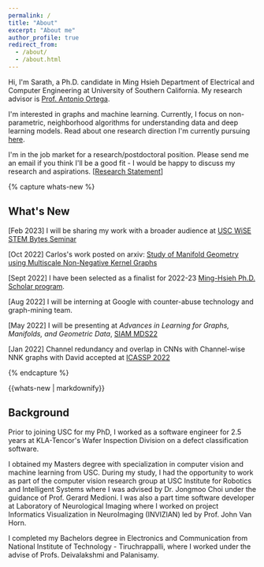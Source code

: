 ```yaml
---
permalink: /
title: "About"
excerpt: "About me"
author_profile: true
redirect_from: 
  - /about/
  - /about.html
---
```

Hi,
I'm Sarath, a Ph.D. candidate in Ming Hsieh Department of Electrical and Computer Engineering at University of Southern California. My research advisor is [Prof. Antonio Ortega](https://viterbi.usc.edu/directory/faculty/Ortega/Antonio).

I'm interested in graphs and machine learning. 
Currently, I focus on non-parametric, neighborhood algorithms for understanding data and deep learning models. Read about one research direction I'm currently pursuing [here](/files/Research_proposal_Sarath_Shekkizhar.pdf). 

I'm in the job market for a research/postdoctoral position. Please send me an email if you think I'll be a good fit - I would be happy to discuss my research and aspirations. [[Research Statement](/files/Research_Statement.pdf)] 
<!-- An overaching theme that has been driving my research is the need for high performing, extremely simple and explainable systems. -->
{% capture whats-new %}
## What's New
[Feb 2023] I will be sharing my work with a broader audience at [USC WiSE STEM Bytes Seminar](https://wise.usc.edu/event/stem-bytes-seminar-13/)

[Oct 2022] Carlos's work posted on arxiv: [Study of Manifold Geometry using Multiscale Non-Negative Kernel Graphs](https://arxiv.org/abs/2210.17475v1)

[Sept 2022] I have been selected as a finalist for 2022-23 [Ming-Hsieh Ph.D. Scholar program](https://minghsiehece.usc.edu/mhi-home/mhi-mhi-scholars/).

[Aug 2022] I will be interning at Google with counter-abuse technology and graph-mining team.

[May 2022] I will be presenting at *Advances in Learning for Graphs, Manifolds, and Geometric Data*, [SIAM MDS22](https://www.siam.org/conferences/cm/conference/mds22)

[Jan 2022] Channel redundancy and overlap in CNNs with Channel-wise NNK graphs with David accepted at [ICASSP 2022](https://2022.ieeeicassp.org/)

<!--
[Oct 2021] Paper on arxiv: [NNK-Means: Dictionary learning using Non-Negative Kernel Regression](https://arxiv.org/abs/2110.08212)

[Sept 2021] Revisiting nearest neighbors from a signal approximation perspective will be presented at [BayLearn 2021](https://baylearn-org.github.io/www/index.html)

[Aug 2021] Channel-Wise Early stopping without a validation set via NNK interpolation with David accpeted at [APSIPA 2021](https://www.apsipa2021.org/)

[July 2021] Model selection and explainability in neural networks using NNK accepted at [Asilomar 2021](https://asilomarsscconf.org/)
[Jan 2021] [Revisiting local neighborhood methods in machine learning](https://ieeexplore.ieee.org/abstract/document/9523409) accepted at [DSLW 2021](http://conferences.ece.ubc.ca/dslw2021/#/)

[Oct 2020] [Efficient graph construction for image representation](https://2020.ieeeicip.org/awards/) wins **Best Student Paper Award** at ICIP2020. 

[Aug 2020] [Graph based deep learning analysis and instance selection](https://ieeexplore.ieee.org/abstract/document/9287121) with Keisuke accepted at MMSP 2020

[July 2020] Paper on arxiv: [DeepNNK: Explaining deep models and their generalization using polytope interpolation](https://arxiv.org/abs/2007.10505)

[May 2020] [Efficient graph construction for image representation](https://arxiv.org/abs/2002.06662) accepted at ICIP 2020

[Feb 2020] [Graph Construction from Data by Non-Negative Kernel Regression](https://arxiv.org/abs/1910.09383) accpeted at ICASSP 2020
-->
{% endcapture %}
<div class="notice--info">{{whats-new | markdownify}}</div>


## Background 
Prior to joining USC for my PhD, I worked as a software engineer for 2.5 years at KLA-Tencor's Wafer Inspection Division on a defect classification software.

I obtained my Masters degree with specialization in computer vision and machine learning from USC. During my study, I had the opportunity to work as part of the computer vision research group at USC Institute for Robotics and Intelligent Systems where I was advised by Dr. Jongmoo Choi under the guidance of Prof. Gerard Medioni.  I was also a part time software developer at Laboratory of Neurological Imaging where I worked on project Informatics Visualization in NeuroImaging (INVIZIAN) led by Prof. John Van Horn. 

I completed my Bachelors degree in Electronics and Communication from National Institute of Technology - Tiruchrappalli, where I worked under the advise of Profs. Deivalakshmi and Palanisamy.
